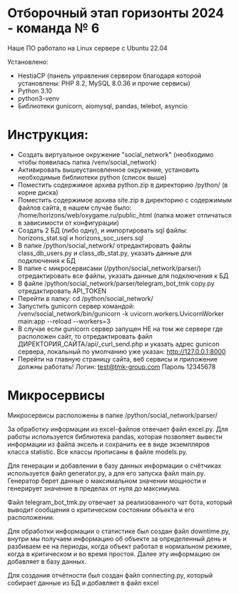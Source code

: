 # Отборочный этап горизонты 2024 - команда № 6
Наше ПО работало на Linux сервере с Ubuntu 22.04

Установлено:
* HestiaCP (панель управления сервером благодаря которой установлены: PHP 8.2, MySQL 8.0.36 и прочие сервисы)
* Python 3.10
* python3-venv
* Библиотеки gunicorn, aiomysql, pandas, telebot, asyncio

# Инструкция:
* Создать виртуальное окружение "social_network" (необходимо чтобы появилась папка /venv/social_network)
* Активировать вышеустановленное окружение, установить необходимые библиотеки python (список выше)
* Поместить содержимое архива python.zip в директорию /python/ (в корне диска)
* Поместить содержимое архива site.zip в директорию с содержимым файлов сайта, в нашем случае было: /home/horizons/web/oxygame.ru/public_html (папка может отличаться в зависимости от конфигурации)
* Создать 2 БД (либо одну), и импортировать sql файлы: horizons_stat.sql и horizons_soc_users.sql
* В папке /python/social_network/ отредактировать файлы class_db_users.py и class_db_stat.py, указать данные для подключения к БД
* В папке с микросервисами (/python/social_network/parser/) отредактировать все файлы, указать данные для подключения к БД
* В файле /python/social_network/parser/telegram_bot_tmk copy.py отредактировать API_TOKEN
* Перейти в папку: cd /python/social_network/
* Запустить gunicorn сервер командой: /venv/social_network/bin/gunicorn -k uvicorn.workers.UvicornWorker main:app --reload --workers=3
* В случае если gunicorn сервер запущен НЕ на том же сервере где расположен сайт, то отредактировать файл ДИРЕКТОРИЯ_САЙТА/api/_curl_send.php и указать адрес gunicon сервера, локальный по умолчанию уже указан: http://127.0.0.1:8000
* Перейти на главную страницу сайта, веб сервисы и приложение должны работать! Логин: test@tmk-group.com Пароль 12345678

# Микросервисы
Микросервисы расположены в папке /python/social_network/parser/

За обработку информации из excel-файлов отвечает файл excel.py. Для работы используется библиотека pandas, которая позволяет вывести информации из файла эксель и сохранить ее в виде экземпляров класса statistic. Все классы прописаны в файле models.py.

Для генерации и добавлении в базу данных информации о счётчиках используется файл generator.py, а для его запуска файл main.py. Генератор берет данные о максимальном значении мощности и генерирует значение в пределах от нуля до максимума.

Файл telegram_bot_tmk.py отвечает за реализованного чат бота, который выводит сообщения о критическом состоянии объекта и его расположении.

Для обработки информации о статистике был создан файл downtime.py, внутри мы получаем информацию об объекте за определенный день и разбиваем ее на периоды, когда объект работал в нормальном режиме, когда в критическом и во время простоя. Далее эту информацию он добавляет в базу данных.

Для создания отчётности был создан файл connecting.py, который собирает данные из БД и добавляет в файл excel
